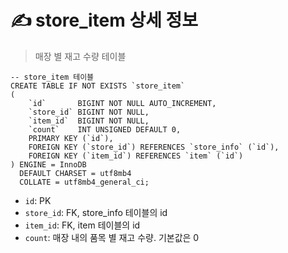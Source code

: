 # ✍️ store_item 상세 정보

> 매장 별 재고 수량 테이블

```mariadb
-- store_item 테이블
CREATE TABLE IF NOT EXISTS `store_item`
(
    `id`       BIGINT NOT NULL AUTO_INCREMENT,
    `store_id` BIGINT NOT NULL,
    `item_id`  BIGINT NOT NULL,
    `count`    INT UNSIGNED DEFAULT 0,
    PRIMARY KEY (`id`),
    FOREIGN KEY (`store_id`) REFERENCES `store_info` (`id`),
    FOREIGN KEY (`item_id`) REFERENCES `item` (`id`)
) ENGINE = InnoDB
  DEFAULT CHARSET = utf8mb4
  COLLATE = utf8mb4_general_ci;
```

- `id`: PK
- `store_id`: FK, store_info 테이블의 id
- `item_id`: FK, item 테이블의 id
- `count`: 매장 내의 품목 별 재고 수량. 기본값은 0
